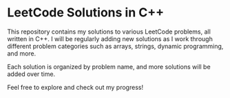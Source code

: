 # LeetCode Solutions in C++

This repository contains my solutions to various LeetCode problems, all written in C++. I will be regularly adding new solutions as I work through different problem categories such as arrays, strings, dynamic programming, and more.

Each solution is organized by problem name, and more solutions will be added over time.

Feel free to explore and check out my progress!
